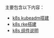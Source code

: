 主要包含以下内容：
- [k8s kubeadm搭建](k8s/k8s-install.md)
- [k8s rke搭建](k8s/k8s-rke-install.md)
- [k8s 组件说明](k8s/k8s-concepts.md)

